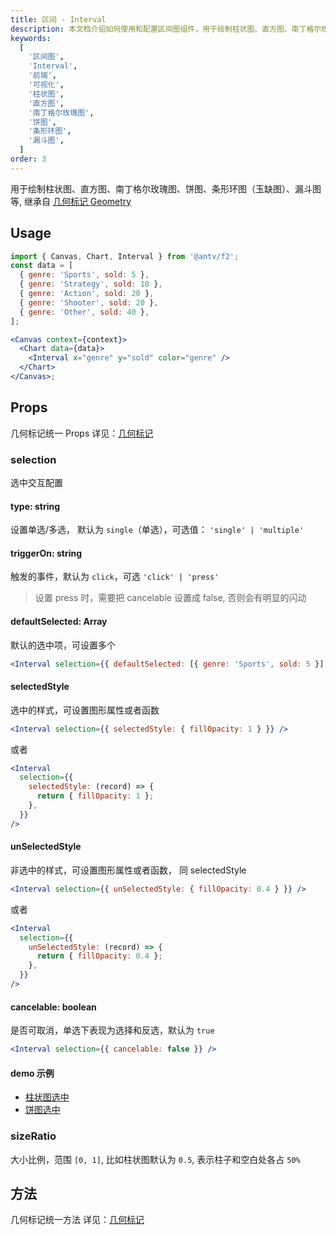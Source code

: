 ```yaml
---
title: 区间 - Interval
description: 本文档介绍如何使用和配置区间图组件，用于绘制柱状图、直方图、南丁格尔玫瑰图、饼图、条形环图（玉缺图）、漏斗图等。
keywords:
  [
    '区间图',
    'Interval',
    '前端',
    '可视化',
    '柱状图',
    '直方图',
    '南丁格尔玫瑰图',
    '饼图',
    '条形环图',
    '漏斗图',
  ]
order: 3
---
```


用于绘制柱状图、直方图、南丁格尔玫瑰图、饼图、条形环图（玉缺图）、漏斗图等, 继承自 [几何标记 Geometry](geometry)

## Usage

```jsx
import { Canvas, Chart, Interval } from '@antv/f2';
const data = [
  { genre: 'Sports', sold: 5 },
  { genre: 'Strategy', sold: 10 },
  { genre: 'Action', sold: 20 },
  { genre: 'Shooter', sold: 20 },
  { genre: 'Other', sold: 40 },
];

<Canvas context={context}>
  <Chart data={data}>
    <Interval x="genre" y="sold" color="genre" />
  </Chart>
</Canvas>;
```

## Props

几何标记统一 Props 详见：[几何标记](geometry#props)

### selection

选中交互配置

#### type: string

设置单选/多选， 默认为 `single`（单选），可选值： `'single' | 'multiple'`

#### triggerOn: string

触发的事件，默认为 `click`，可选 `'click' | 'press'`

> 设置 press 时，需要把 cancelable 设置成 false, 否则会有明显的闪动

#### defaultSelected: Array

默认的选中项，可设置多个

```jsx
<Interval selection={{ defaultSelected: [{ genre: 'Sports', sold: 5 }] }} />
```

#### selectedStyle

选中的样式，可设置图形属性或者函数

```jsx
<Interval selection={{ selectedStyle: { fillOpacity: 1 } }} />
```

或者

```jsx
<Interval
  selection={{
    selectedStyle: (record) => {
      return { fillOpacity: 1 };
    },
  }}
/>
```

#### unSelectedStyle

非选中的样式，可设置图形属性或者函数， 同 selectedStyle

```jsx
<Interval selection={{ unSelectedStyle: { fillOpacity: 0.4 } }} />
```

或者

```jsx
<Interval
  selection={{
    unSelectedStyle: (record) => {
      return { fillOpacity: 0.4 };
    },
  }}
/>
```

#### cancelable: boolean

是否可取消，单选下表现为选择和反选，默认为 `true`

```jsx
<Interval selection={{ cancelable: false }} />
```

#### demo 示例

- [柱状图选中](/zh/examples/column/column#selection)
- [饼图选中](/zh/examples/pie/pie#selection)

### sizeRatio

大小比例，范围 `[0, 1]`, 比如柱状图默认为 `0.5`, 表示柱子和空白处各占 `50%`

## 方法

几何标记统一方法 详见：[几何标记](geometry#方法)
